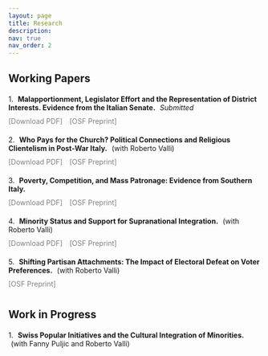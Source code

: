 ```yaml
---
layout: page
title: Research
description: 
nav: true
nav_order: 2
---
```


## **Working Papers**

<div style="margin-bottom: 20px;"></div> <!-- Increase space below "Working Papers" -->

<div style="margin-bottom: 10px;">
  <span style="margin-right: 5px;">1.</span>
  <strong>Malapportionment, Legislator Effort and the Representation of District Interests. Evidence from the Italian Senate.</strong> 
  <em style="margin-left: 5px;">Submitted</em>
</div>

<!-- Separate links for PDF download and published paper -->
<div style="margin: 10px 0; color: #808080;"> <!-- Set color for links -->
  <a href="https://www.dropbox.com/scl/fi/yp000y5suek0lfs7zgk5c/troncone_malapp_ita.pdf?rlkey=ss2jqm0es9hw095ss23nmgt7t&dl=0" target="_blank" style="text-decoration: none; color: #808080;">[Download PDF]</a>
  <span style="margin: 0 5px;"> </span> <!-- Separator -->
  <a href="https://osf.io/preprints/osf/3s2x9" target="_blank" style="text-decoration: none; color: #808080;">[OSF Preprint]</a>
</div>

<div style="margin-bottom: 20px;"></div> <!-- space -->

<div style="margin-bottom: 10px;">
  <span style="margin-right: 5px;">2.</span>
  <strong>Who Pays for the Church? Political Connections and Religious Clientelism in Post-War Italy.</strong> 
  <span style="margin-left: 5px;">(with Roberto Valli)</span>
</div>

<!-- Separate links for PDF download and published paper -->
<div style="margin: 10px 0; color: #808080;"> <!-- Set color for links -->
  <a href="https://www.dropbox.com/scl/fi/zqahb44zuk1e96awb6j1p/troncone_valli_churches.pdf?rlkey=3f8hcgxfm9zd2z6udq69kgk6b&st=9sp5o48f&dl=0" target="_blank" style="text-decoration: none; color: #808080;">[Download PDF]</a>
  <span style="margin: 0 5px;"> </span> <!-- Separator -->
  <a href="https://osf.io/preprints/osf/nsyc3" target="_blank" style="text-decoration: none; color: #808080;">[OSF Preprint]</a>
</div>

<div style="margin-bottom: 20px;"></div> <!-- space -->

<div style="margin-bottom: 10px;">
  <span style="margin-right: 5px;">3.</span>
  <strong>Poverty, Competition, and Mass Patronage: Evidence from Southern Italy.</strong>
</div>

<!-- Separate links for PDF download and published paper -->
<div style="margin: 10px 0; color: #808080;"> <!-- Set color for links -->
  <a href="https://www.dropbox.com/scl/fi/827p384ifb3b6un3xjs7p/casmez_ita.pdf?rlkey=vfh9ytp51o0eau2b6zxx5c6bi&st=dxm5ypdb&dl=0" target="_blank" style="text-decoration: none; color: #808080;">[Download PDF]</a>
  <span style="margin: 0 5px;"> </span> <!-- Separator -->
  <a href="https://osf.io/preprints/osf/rgz9t" target="_blank" style="text-decoration: none; color: #808080;">[OSF Preprint]</a>
</div>

<div style="margin-bottom: 20px;"></div> <!-- space -->

<div style="margin-bottom: 10px;">
  <span style="margin-right: 5px;">4.</span>
  <strong>Minority Status and Support for Supranational Integration.</strong> 
  <span style="margin-left: 5px;">(with Roberto Valli)</span>
</div>

<!-- Separate links for PDF download and published paper -->
<div style="margin: 10px 0; color: #808080;"> <!-- Set color for links -->
  <a href="https://www.dropbox.com/scl/fi/kdmo0gnguq2qutzn3x20o/troncone_valli_minority_eu.pdf?rlkey=e11c0mihpb6zu23kzptgsrc0m&dl=0" target="_blank" style="text-decoration: none; color: #808080;">[Download PDF]</a>
  <span style="margin: 0 5px;"> </span> <!-- Separator -->
  <a href="https://osf.io/preprints/osf/3zhtg" target="_blank" style="text-decoration: none; color: #808080;">[OSF Preprint]</a>
</div>

<div style="margin-bottom: 20px;"></div> <!-- space -->

<div style="margin-bottom: 10px;">
  <span style="margin-right: 5px;">5.</span>
  <strong>Shifting Partisan Attachments: The Impact of Electoral Defeat on Voter Preferences.</strong> 
  <span style="margin-left: 5px;">(with Roberto Valli)</span>
</div>

<!-- Separate links for PDF download and published paper -->
<div style="margin: 10px 0; color: #808080;"> <!-- Set color for links -->
  <a href="https://osf.io/preprints/osf/rz4tu" target="_blank" style="text-decoration: none; color: #808080;">[OSF Preprint]</a>
</div>

<div style="margin-bottom: 40px;"></div> <!-- space -->

## **Work in Progress**

<div style="margin-bottom: 20px;"></div> <!-- Increase space below "Working Papers" -->

<div style="margin-bottom: 10px;">
  <span style="margin-right: 5px;">1.</span>
  <strong>Swiss Popular Initiatives and the Cultural Integration of Minorities.</strong> 
  <span style="margin-left: 5px;">(with Fanny Puljic and Roberto Valli)</span>
</div>
